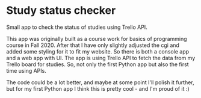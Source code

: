 # Study status checker

Small app to check the status of studies using Trello API.

This app was originally built as a course work for basics of programming course in Fall 2020. 
After that I have only slightly adjusted the cgi and added some styling for it to fit my website. 
So there is both a console app and a web app with UI. The app is using Trello API to fetch the 
data from my Trello board for studies. So, not only the first Python app but also the first time 
using APIs.

The code could be a lot better, and maybe at some point I'll polish it further, but for my first 
Python app I think this is pretty cool - and I'm proud of it :) 
